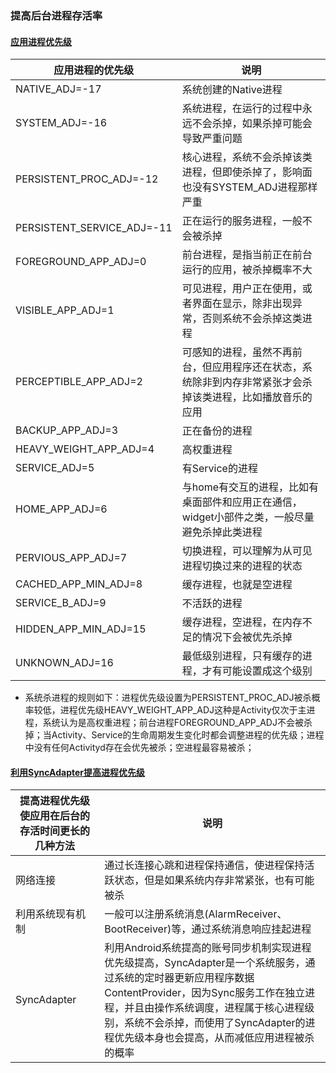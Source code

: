 ### 提高后台进程存活率
#### [应用进程优先级]()

|应用进程的优先级|说明|
|------|------|
|NATIVE_ADJ=-17|系统创建的Native进程|
|SYSTEM_ADJ=-16|系统进程，在运行的过程中永远不会杀掉，如果杀掉可能会导致严重问题|
|PERSISTENT_PROC_ADJ=-12|核心进程，系统不会杀掉该类进程，但即使杀掉了，影响面也没有SYSTEM_ADJ进程那样严重|
|PERSISTENT_SERVICE_ADJ=-11|正在运行的服务进程，一般不会被杀掉|
|FOREGROUND_APP_ADJ=0|前台进程，是指当前正在前台运行的应用，被杀掉概率不大|
|VISIBLE_APP_ADJ=1|可见进程，用户正在使用，或者界面在显示，除非出现异常，否则系统不会杀掉这类进程|
|PERCEPTIBLE_APP_ADJ=2|可感知的进程，虽然不再前台，但应用程序还在状态，系统除非到内存非常紧张才会杀掉该类进程，比如播放音乐的应用|
|BACKUP_APP_ADJ=3|正在备份的进程|
|HEAVY_WEIGHT_APP_ADJ=4|高权重进程|
|SERVICE_ADJ=5|有Service的进程|
|HOME_APP_ADJ=6|与home有交互的进程，比如有桌面部件和应用正在通信，widget小部件之类，一般尽量避免杀掉此类进程|
|PERVIOUS_APP_ADJ=7|切换进程，可以理解为从可见进程切换过来的进程的状态|
|CACHED_APP_MIN_ADJ=8|缓存进程，也就是空进程|
|SERVICE_B_ADJ=9|不活跃的进程|
|HIDDEN_APP_MIN_ADJ=15|缓存进程，空进程，在内存不足的情况下会被优先杀掉|
|UNKNOWN_ADJ=16|最低级别进程，只有缓存的进程，才有可能设置成这个级别|

+ 系统杀进程的规则如下：进程优先级设置为PERSISTENT_PROC_ADJ被杀概率较低，进程优先级HEAVY_WEIGHT_APP_ADJ这种是Activity仅次于主进程，系统认为是高权重进程；前台进程FOREGROUND_APP_ADJ不会被杀掉；当Activity、Service的生命周期发生变化时都会调整进程的优先级；进程中没有任何Activityd存在会优先被杀；空进程最容易被杀；

#### [利用SyncAdapter提高进程优先级]()

|提高进程优先级使应用在后台的存活时间更长的几种方法|说明|
|------|------|
|网络连接|通过长连接心跳和进程保持通信，使进程保持活跃状态，但是如果系统内存非常紧张，也有可能被杀|
|利用系统现有机制|一般可以注册系统消息(AlarmReceiver、BootReceiver)等，通过系统消息响应挂起进程|
|SyncAdapter|利用Android系统提高的账号同步机制实现进程优先级提高，SyncAdapter是一个系统服务，通过系统的定时器更新应用程序数据ContentProvider，因为Sync服务工作在独立进程，并且由操作系统调度，进程属于核心进程级别，系统不会杀掉，而使用了SyncAdapter的进程优先级本身也会提高，从而减低应用进程被杀的概率|
